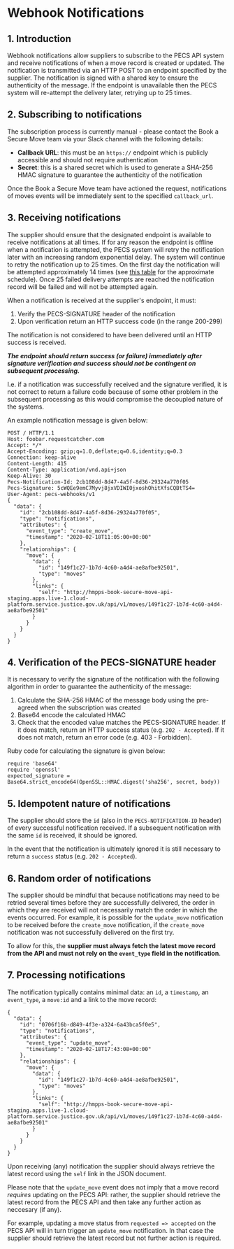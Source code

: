# Webhook Notifications

## 1. Introduction
Webhook notifications allow suppliers to subscribe to the PECS API system and receive notifications of when a move record is created or updated. The notification is transmitted via an HTTP POST to an endpoint specified by the supplier. The notification is signed with a shared key to ensure the authenticity of the message. If the endpoint is unavailable then the PECS system will re-attempt the delivery later, retrying up to 25 times.


## 2. Subscribing to notifications
The subscription process is currently manual - please contact the Book a Secure Move team via your Slack channel with the following details:

* **Callback URL**: this must be an `https://` endpoint which is publicly accessible and should not require authentication
* **Secret**: this is a shared secret which is used to generate a SHA-256 HMAC signature to guarantee the authenticity of the notification

Once the Book a Secure Move team have actioned the request, notifications of moves events will be immediately sent to the specified `callback_url`.


## 3. Receiving notifications
The supplier should ensure that the designated endpoint is available to receive notifications at all times. If for any reason the endpoint is offline when a notification is attempted, the PECS system will retry the notification later with an increasing random exponential delay. The system will continue to retry the notification up to 25 times. On the first day the notification will be attempted approximately 14 times (see [this table](https://github.com/mperham/sidekiq/wiki/Error-Handling#automatic-job-retry) for the approximate schedule). Once 25 failed delivery attempts are reached the notification record will be failed and will not be attempted again.

When a notification is received at the supplier's endpoint, it must:

1. Verify the PECS-SIGNATURE header of the notification
2. Upon verification return an HTTP success code (in the range 200-299)

The notification is not considered to have been delivered until an HTTP success is received.

**_The endpoint should return success (or failure) immediately after signature verification and success should not be contingent on subsequent processing._** 

I.e. if a notification was successfully received and the signature verified, it is not correct to return a failure code because of some other problem in the subsequent processing as this would compromise the decoupled nature of the systems.

An example notification message is given below:

    POST / HTTP/1.1
    Host: foobar.requestcatcher.com
    Accept: */*
    Accept-Encoding: gzip;q=1.0,deflate;q=0.6,identity;q=0.3
    Connection: keep-alive
    Content-Length: 415
    Content-Type: application/vnd.api+json
    Keep-Alive: 30
    Pecs-Notification-Id: 2cb108dd-8d47-4a5f-8d36-29324a770f05
    Pecs-Signature: 5cWQEe9emC7Myvj8jxVDIWI0jxoshOhitXfsCQBtTS4=
    User-Agent: pecs-webhooks/v1
    {
      "data": {
        "id": "2cb108dd-8d47-4a5f-8d36-29324a770f05",
        "type": "notifications",
        "attributes": {
          "event_type": "create_move",
          "timestamp": "2020-02-18T11:05:00+00:00"
        },
        "relationships": {
          "move": {
            "data": {
              "id": "149f1c27-1b7d-4c60-a4d4-ae8afbe92501",
              "type": "moves"
            },
            "links": {
              "self": "http://hmpps-book-secure-move-api-staging.apps.live-1.cloud-platform.service.justice.gov.uk/api/v1/moves/149f1c27-1b7d-4c60-a4d4-ae8afbe92501"
            }
          }
        }
      }
    }


## 4. Verification of the PECS-SIGNATURE header
It is necessary to verify the signature of the notification with the following algorithm in order to guarantee the authenticity of the message:

1. Calculate the SHA-256 HMAC of the message body using the pre-agreed <SECRET> when the subscription was created
2. Base64 encode the calculated HMAC
3. Check that the encoded value matches the PECS-SIGNATURE header. If it does match, return an HTTP success status (e.g. `202 - Accepted`). If it does not match, return an error code (e.g. 403 - Forbidden).

Ruby code for calculating the signature is given below:

    require 'base64'
    require 'openssl'
    expected_signature = Base64.strict_encode64(OpenSSL::HMAC.digest('sha256', secret, body))


## 5. Idempotent nature of notifications
The supplier should store the `id` (also in the `PECS-NOTIFICATION-ID` header) of every successful notification received. If a subsequent notification with the same `id` is received, it should be ignored.

In the event that the notification is ultimately ignored it is still necessary to return a `success` status (e.g. `202 - Accepted`).


## 6. Random order of notifications
The supplier should be mindful that because notifications may need to be retried several times before they are successfully delivered, the order in which they are received will not necessarily match the order in which the events occurred. For example, it is possible for the `update_move` notification to be received before the `create_move` notification, if the `create_move` notification was not successfully delivered on the first try.

To allow for this, the **supplier must always fetch the latest move record from the API and must not rely on the `event_type` field in the notification**.


## 7. Processing notifications
The notification typically contains minimal data: an `id`, a `timestamp`, an `event_type`, a `move:id` and a link to the move record:

    {
      "data": {
        "id": "0706f16b-d849-4f3e-a324-6a43bca5f0e5",
        "type": "notifications",
        "attributes": {
          "event_type": "update_move",
          "timestamp": "2020-02-18T17:43:08+00:00"
        },
        "relationships": {
          "move": {
            "data": {
              "id": "149f1c27-1b7d-4c60-a4d4-ae8afbe92501",
              "type": "moves"
            },
            "links": {
              "self": "http://hmpps-book-secure-move-api-staging.apps.live-1.cloud-platform.service.justice.gov.uk/api/v1/moves/149f1c27-1b7d-4c60-a4d4-ae8afbe92501"
            }
          }
        }
      }
    }


Upon receiving (any) notification the supplier should always retrieve the latest record using the `self` link in the JSON document.

Please note that the `update_move` event does not imply that a move record _requires_ updating on the PECS API: rather, the supplier should retrieve the latest record from the PECS API and then take any further action as neccesary (if any).

For example, updating a move status from `requested => accepted` on the PECS API will in turn trigger an `update_move` notification. In that case the supplier should retrieve the latest record but not further action is required.
